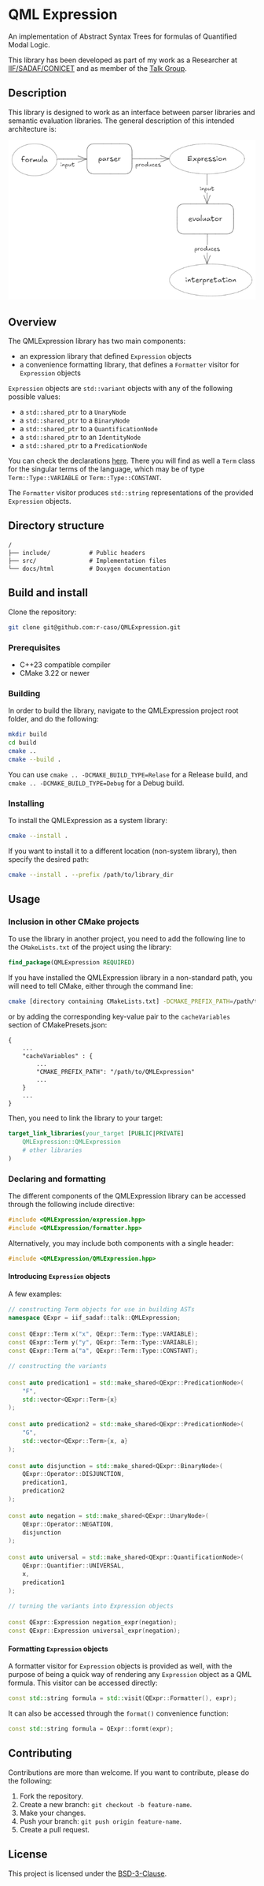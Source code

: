 ﻿# QML Expression

An implementation of Abstract Syntax Trees for formulas of Quantified Modal Logic.

This library has been developed as part of my work as a Researcher at [IIF/SADAF/CONICET](https://iif.conicet.gov.ar/?lan=en) and as member of the [Talk Group](https://talk-group.org/).

## Description

This library is designed to work as an interface between parser libraries and semantic evaluation libraries. The general description of this intended architecture is:

![Intended parser-evaluator architecture](parser_evaluator_architecture.png)

## Overview

The QMLExpression library has two main components:

- an expression library that defined `Expression` objects
- a convenience formatting library, that defines a `Formatter` visitor for `Expression` objects

`Expression` objects are `std::variant` objects with any of the following possible values:

- a `std::shared_ptr` to a `UnaryNode`
- a `std::shared_ptr` to a `BinaryNode`
- a `std::shared_ptr` to a `QuantificationNode`
- a `std::shared_ptr` to an `IdentityNode`
- a `std::shared_ptr` to a `PredicationNode`

You can check the declarations [here](include/expression.hpp). There you will find as well a `Term` class for the singular terms of the language, which may be of type `Term::Type::VARIABLE` or `Term::Type::CONSTANT`.

The `Formatter` visitor produces `std::string` representations of the provided `Expression` objects.

## Directory structure

```
/
├── include/           # Public headers
├── src/               # Implementation files
└── docs/html          # Doxygen documentation
```

## Build and install

Clone the repository:
```bash
git clone git@github.com:r-caso/QMLExpression.git
```

### Prerequisites

- C++23 compatible compiler
- CMake 3.22 or newer

### Building

In order to build the library, navigate to the QMLExpression project root folder, and do the following:
```bash
mkdir build
cd build
cmake ..
cmake --build .
```
You can use `cmake .. -DCMAKE_BUILD_TYPE=Relase` for a Release build, and `cmake .. -DCMAKE_BUILD_TYPE=Debug` for a Debug build.

### Installing

To install the QMLExpression as a system library:
```bash
cmake --install .
```
If you want to install it to a different location (non-system library), then specify the desired path:
```bash
cmake --install . --prefix /path/to/library_dir
```

## Usage

### Inclusion in other CMake projects

To use the library in another project, you need to add the following line to the `CMakeLists.txt` of the project using the library:

```cmake
find_package(QMLExpression REQUIRED)
```
If you have installed the QMLExpression library in a non-standard path, you will need to tell CMake, either through the command line:
```bash
cmake [directory containing CMakeLists.txt] -DCMAKE_PREFIX_PATH=/path/to/QMLExpression
```
or by adding the corresponding key-value pair to the `cacheVariables` section of CMakePresets.json:
```
{
	...
	"cacheVariables" : {
		...
		"CMAKE_PREFIX_PATH": "/path/to/QMLExpression"
		...
	}
	...
}
```
Then, you need to link the library to your target:
```cmake
target_link_libraries(your_target [PUBLIC|PRIVATE]
    QMLExpression::QMLExpression
    # other libraries
)
```

### Declaring and formatting

The different components of the QMLExpression library can be accessed through the following include directive:
```c++
#include <QMLExpression/expression.hpp>
#include <QMLExpression/formatter.hpp>
```
Alternatively, you may include both components with a single header:
```c++
#include <QMLExpression/QMLExpression.hpp>
```

#### Introducing `Expression` objects

A few examples:
```c++
// constructing Term objects for use in building ASTs
namespace QExpr = iif_sadaf::talk::QMLExpression;

const QExpr::Term x("x", QExpr::Term::Type::VARIABLE);
const QExpr::Term y("y", QExpr::Term::Type::VARIABLE);
const QExpr::Term a("a", QExpr::Term::Type::CONSTANT);
```

```c++
// constructing the variants

const auto predication1 = std::make_shared<QExpr::PredicationNode>(
	"F",
	std::vector<QExpr::Term>{x}
);

const auto predication2 = std::make_shared<QExpr::PredicationNode>(
	"G",
	std::vector<QExpr::Term>{x, a}
);

const auto disjunction = std::make_shared<QExpr::BinaryNode>(
	QExpr::Operator::DISJUNCTION,
	predication1,
	predication2
);

const auto negation = std::make_shared<QExpr::UnaryNode>(
	QExpr::Operator::NEGATION,
	disjunction
);

const auto universal = std::make_shared<QExpr::QuantificationNode>(
	QExpr::Quantifier::UNIVERSAL,
	x,
	predication1
);
```

```c++
// turning the variants into Expression objects

const QExpr::Expression negation_expr(negation);
const QExpr::Expression universal_expr(negation);
```

#### Formatting `Expression` objects

A formatter visitor for `Expression` objects is provided as well, with the purpose of being a quick way of rendering any `Expression` object as a QML formula. This visitor can be accessed directly:
```c++
const std::string formula = std::visit(QExpr::Formatter(), expr);
```
It can also be accessed through the `format()` convenience function:
```c++
const std::string formula = QExpr::formt(expr);
```

## Contributing

Contributions are more than welcome. If you want to contribute, please do the following:

1. Fork the repository.
2. Create a new branch: `git checkout -b feature-name`.
3. Make your changes.
4. Push your branch: `git push origin feature-name`.
5. Create a pull request.

## License
This project is licensed under the [BSD-3-Clause](LICENSE).
